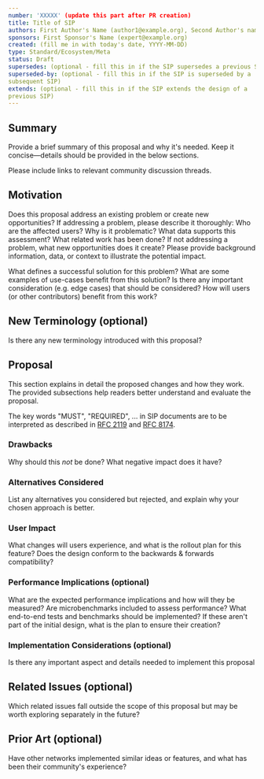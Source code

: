 ```yaml
---
number: 'XXXXX' (update this part after PR creation)
title: Title of SIP
authors: First Author's Name (author1@example.org), Second Author's name (author2@example.org)
sponsors: First Sponsor's Name (expert@example.org)
created: (fill me in with today's date, YYYY-MM-DD)
type: Standard/Ecosystem/Meta
status: Draft
supersedes: (optional - fill this in if the SIP supersedes a previous SIP)
superseded-by: (optional - fill this in if the SIP is superseded by a 
subsequent SIP)
extends: (optional - fill this in if the SIP extends the design of a 
previous SIP)
---
```


## Summary

Provide a brief summary of this proposal and why it's needed. Keep it 
concise—details should be provided in the below sections.

Please include links to relevant community discussion threads.

## Motivation

Does this proposal address an existing problem or create new opportunities?
If addressing a problem, please describe it thoroughly: Who are the affected 
users? Why is it problematic? What data supports this assessment? What related 
work has been done?
If not addressing a problem, what new opportunities does it create? Please 
provide background information, data, or context to illustrate the potential 
impact. 

What defines a successful solution for this problem? What are some examples of 
use-cases benefit from this solution? Is there any important consideration 
(e.g. edge cases) that should be considered? How will users (or other 
contributors) benefit from this work? 

## New Terminology (optional)

Is there any new terminology introduced with this proposal? 

## Proposal

This section explains in detail the proposed changes and how they work. The 
provided subsections help readers better understand and evaluate the proposal.

The key words "MUST", "REQUIRED", ... in SIP
documents are to be interpreted as described in [RFC
2119](https://www.ietf.org/rfc/rfc2119.txt) and [RFC
8174](https://www.ietf.org/rfc/rfc8174.txt).

### Drawbacks

Why should this *not* be done? What negative impact does it have?

### Alternatives Considered

List any alternatives you considered but rejected, and explain why your chosen 
approach is better.

### User Impact

What changes will users experience, and what is the rollout plan for this 
feature? Does the design conform to the backwards & forwards compatibility?

### Performance Implications (optional)

What are the expected performance implications and how will they be measured?
Are microbenchmarks included to assess performance?
What end-to-end tests and benchmarks should be implemented? If these aren't 
part of the initial design, what is the plan to ensure their creation?

### Implementation Considerations (optional)

Is there any important aspect and details needed to implement this proposal 

## Related Issues (optional)

Which related issues fall outside the scope of this proposal but may be worth 
exploring separately in the future?

## Prior Art (optional)

Have other networks implemented similar ideas or features, and what has been 
their community's experience?

